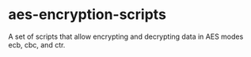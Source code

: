 # aes-encryption-scripts
A set of scripts that allow encrypting and decrypting data in AES modes ecb, cbc, and ctr.
